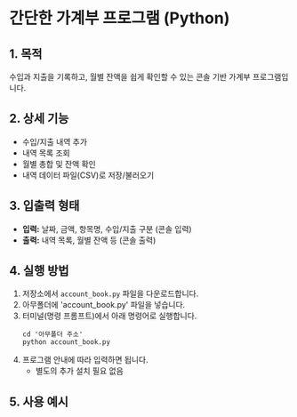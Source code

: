 # 간단한 가계부 프로그램 (Python)

## 1. 목적
수입과 지출을 기록하고, 월별 잔액을 쉽게 확인할 수 있는 콘솔 기반 가계부 프로그램입니다.

## 2. 상세 기능
- 수입/지출 내역 추가
- 내역 목록 조회
- 월별 총합 및 잔액 확인
- 내역 데이터 파일(CSV)로 저장/불러오기

## 3. 입출력 형태
- **입력:** 날짜, 금액, 항목명, 수입/지출 구분 (콘솔 입력)
- **출력:** 내역 목록, 월별 잔액 등 (콘솔 출력)

## 4. 실행 방법
1. 저장소에서 `account_book.py` 파일을 다운로드합니다.
2. 아무폴더에 'account_book.py' 파일을 넣습니다.
3. 터미널(명령 프롬프트)에서 아래 명령어로 실행합니다.
    ```
    cd '아무폴더 주소'
    python account_book.py
    ```
4. 프로그램 안내에 따라 입력하면 됩니다.
    - 별도의 추가 설치 필요 없음

## 5. 사용 예시
